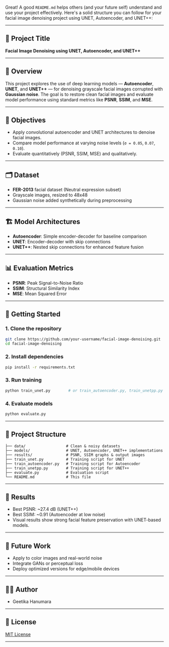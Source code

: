 Great! A good `README.md` helps others (and your future self) understand and use your project effectively. Here's a solid structure you can follow for your facial image denoising project using UNET, Autoencoder, and UNET++:

---

## 📌 Project Title

**Facial Image Denoising using UNET, Autoencoder, and UNET++**

---

## 📖 Overview

This project explores the use of deep learning models — **Autoencoder**, **UNET**, and **UNET++** — for denoising grayscale facial images corrupted with **Gaussian noise**. The goal is to restore clean facial images and evaluate model performance using standard metrics like **PSNR**, **SSIM**, and **MSE**.

---

## 🎯 Objectives

* Apply convolutional autoencoder and UNET architectures to denoise facial images.
* Compare model performance at varying noise levels (`σ = 0.05`, `0.07`, `0.10`).
* Evaluate quantitatively (PSNR, SSIM, MSE) and qualitatively.

---

## 🗂 Dataset

* **FER-2013** facial dataset (Neutral expression subset)
* Grayscale images, resized to 48x48
* Gaussian noise added synthetically during preprocessing

---

## 🏗️ Model Architectures

* **Autoencoder**: Simple encoder-decoder for baseline comparison
* **UNET**: Encoder-decoder with skip connections
* **UNET++**: Nested skip connections for enhanced feature fusion

---

## 📊 Evaluation Metrics

* **PSNR**: Peak Signal-to-Noise Ratio
* **SSIM**: Structural Similarity Index
* **MSE**: Mean Squared Error

---

## 🚀 Getting Started

### 1. Clone the repository

```bash
git clone https://github.com/your-username/facial-image-denoising.git
cd facial-image-denoising
```

### 2. Install dependencies

```bash
pip install -r requirements.txt
```

### 3. Run training

```bash
python train_unet.py        # or train_autoencoder.py, train_unetpp.py
```

### 4. Evaluate models

```bash
python evaluate.py
```

---

## 📁 Project Structure

```
├── data/                  # Clean & noisy datasets
├── models/                # UNET, Autoencoder, UNET++ implementations
├── results/               # PSNR, SSIM graphs & output images
├── train_unet.py          # Training script for UNET
├── train_autoencoder.py   # Training script for Autoencoder
├── train_unetpp.py        # Training script for UNET++
├── evaluate.py            # Evaluation script
└── README.md              # This file
```

---

## 📝 Results

* Best PSNR: \~27.4 dB (UNET++)
* Best SSIM: \~0.91 (Autoencoder at low noise)
* Visual results show strong facial feature preservation with UNET-based models.

---

## 🧠 Future Work

* Apply to color images and real-world noise
* Integrate GANs or perceptual loss
* Deploy optimized versions for edge/mobile devices

---

## 🧑‍💻 Author

* Geetika Hanumara

---

## 📄 License

[MIT License](LICENSE)

---

